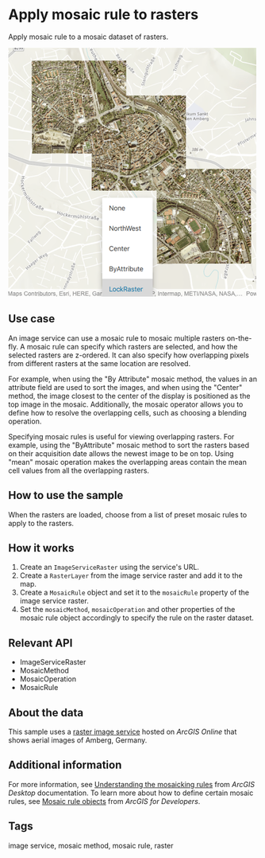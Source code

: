 # Apply mosaic rule to rasters

Apply mosaic rule to a mosaic dataset of rasters.

![](screenshot.png)

## Use case

An image service can use a mosaic rule to mosaic multiple rasters on-the-fly. A mosaic rule can specify which rasters are selected, and how the selected rasters are z-ordered. It can also specify how overlapping pixels from different rasters at the same location are resolved.

For example, when using the "By Attribute" mosaic method, the values in an attribute field are used to sort the images, and when using the "Center" method, the image closest to the center of the display is positioned as the top image in the mosaic. Additionally, the mosaic operator allows you to define how to resolve the overlapping cells, such as choosing a blending operation.

Specifying mosaic rules is useful for viewing overlapping rasters. For example, using the "ByAttribute" mosaic method to sort the rasters based on their acquisition date allows the newest image to be on top. Using "mean" mosaic operation makes the overlapping areas contain the mean cell values from all the overlapping rasters.

## How to use the sample

When the rasters are loaded, choose from a list of preset mosaic rules to apply to the rasters.

## How it works

1. Create an `ImageServiceRaster` using the service's URL.
2. Create a `RasterLayer` from the image service raster and add it to the map.
3. Create a `MosaicRule` object and set it to the `mosaicRule` property of the image service raster.
4. Set the `mosaicMethod`, `mosaicOperation` and other properties of the mosaic rule object accordingly to specify the rule on the raster dataset.

## Relevant API

* ImageServiceRaster
* MosaicMethod
* MosaicOperation
* MosaicRule

## About the data

This sample uses a [raster image service](https://sampleserver7.arcgisonline.com/arcgis/rest/services/amberg_germany/ImageServer) hosted on *ArcGIS Online* that shows aerial images of Amberg, Germany.

## Additional information

For more information, see [Understanding the mosaicking rules](https://desktop.arcgis.com/en/arcmap/latest/manage-data/raster-and-images/understanding-the-mosaicking-rules-for-a-mosaic-dataset.htm) from *ArcGIS Desktop* documentation. To learn more about how to define certain mosaic rules, see [Mosaic rule objects](https://developers.arcgis.com/documentation/common-data-types/mosaic-rules.htm) from *ArcGIS for Developers*.

## Tags

image service, mosaic method, mosaic rule, raster
